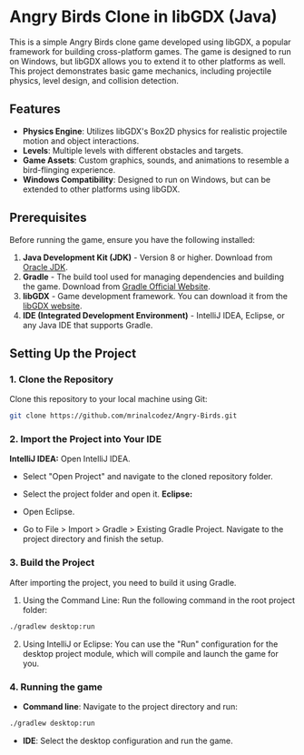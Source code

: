 # Angry Birds Clone in libGDX (Java)

This is a simple Angry Birds clone game developed using libGDX, a popular framework for building cross-platform games. The game is designed to run on Windows, but libGDX allows you to extend it to other platforms as well. This project demonstrates basic game mechanics, including projectile physics, level design, and collision detection.

## Features

- **Physics Engine**: Utilizes libGDX's Box2D physics for realistic projectile motion and object interactions.
- **Levels**: Multiple levels with different obstacles and targets.
- **Game Assets**: Custom graphics, sounds, and animations to resemble a bird-flinging experience.
- **Windows Compatibility**: Designed to run on Windows, but can be extended to other platforms using libGDX.

## Prerequisites

Before running the game, ensure you have the following installed:

1. **Java Development Kit (JDK)** - Version 8 or higher. Download from [Oracle JDK](https://www.oracle.com/java/technologies/javase-jdk8-downloads.html).
2. **Gradle** - The build tool used for managing dependencies and building the game. Download from [Gradle Official Website](https://gradle.org/install/).
3. **libGDX** - Game development framework. You can download it from the [libGDX website](https://libgdx.badlogicgames.com/).
4. **IDE (Integrated Development Environment)** - IntelliJ IDEA, Eclipse, or any Java IDE that supports Gradle.

## Setting Up the Project

### 1. Clone the Repository

Clone this repository to your local machine using Git:

```bash
git clone https://github.com/mrinalcodez/Angry-Birds.git
```
### 2. Import the Project into Your IDE
**IntelliJ IDEA:**
Open IntelliJ IDEA.

- Select "Open Project" and navigate to the cloned repository folder.
- Select the project folder and open it.
**Eclipse:**

- Open Eclipse.
- Go to File > Import > Gradle > Existing Gradle Project.
Navigate to the project directory and finish the setup.
### 3. Build the Project
After importing the project, you need to build it using Gradle.

1. Using the Command Line: Run the following command in the root project folder:

```bash
./gradlew desktop:run
```
2. Using IntelliJ or Eclipse: You can use the "Run" configuration for the desktop project module, which will compile and launch the game for you.
### 4. Running the game
- **Command line**: Navigate to the project directory and run:
```bash
./gradlew desktop:run
```
- **IDE**: Select the desktop configuration and run the game.
